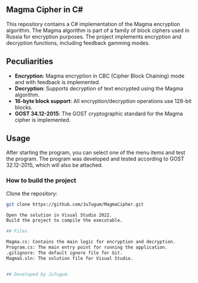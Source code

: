 ## Magma Cipher in C#
This repository contains a C# implementation of the Magma encryption algorithm. The Magma algorithm is part of a family of block ciphers used in Russia for encryption purposes. The project implements encryption and decryption functions, including feedback gamming modes.
## Peculiarities
- **Encryption**: Magma encryption in CBC (Cipher Block Chaining) mode and with feedback is implemented.
- **Decryption**: Supports decryption of text encrypted using the Magma algorithm.
- **16-byte block support**: All encryption/decryption operations use 128-bit blocks.
- **GOST 34.12-2015**: The GOST cryptographic standard for the Magma cipher is implemented.

## Usage
After starting the program, you can select one of the menu items and test the program. The program was developed and tested according to GOST 32.12-2015, which will also be attached.

### How to build the project
Clone the repository:
```bash
git clone https://github.com/Ju7ugum/MagmaCipher.git

Open the solution in Visual Studio 2022.
Build the project to compile the executable.

## Files 

Magma.cs: Contains the main logic for encryption and decryption.
Program.cs: The main entry point for running the application.
.gitignore: The default ignore file for Git.
MagmaS.sln: The solution file for Visual Studio.


## Developed by Ju7ugum.
